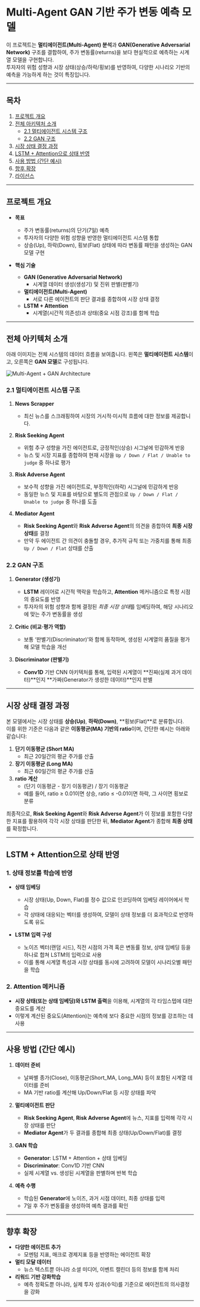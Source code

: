 # Multi-Agent GAN 기반 주가 변동 예측 모델

이 프로젝트는 **멀티에이전트(Multi-Agent) 분석**과 **GAN(Generative Adversarial Network)** 구조를 결합하여, 주가 변동률(returns)을 보다 현실적으로 예측하는 시계열 모델을 구현합니다.  
투자자의 위험 성향과 시장 상태(상승/하락/횡보)를 반영하여, 다양한 시나리오 기반의 예측을 가능하게 하는 것이 특징입니다.

---

## 목차
1. [프로젝트 개요](#프로젝트-개요)  
2. [전체 아키텍처 소개](#전체-아키텍처-소개)  
   - [2.1 멀티에이전트 시스템 구조](#21-멀티에이전트-시스템-구조)  
   - [2.2 GAN 구조](#22-gan-구조)  
3. [시장 상태 결정 과정](#시장-상태-결정-과정)  
4. [LSTM + Attention으로 상태 반영](#lstm--attention으로-상태-반영)  
5. [사용 방법 (간단 예시)](#사용-방법-간단-예시)  
6. [향후 확장](#향후-확장)  
7. [라이선스](#라이선스)  

---

## 프로젝트 개요

- **목표**  
  - 주가 변동률(returns)의 단기(7일) 예측  
  - 투자자의 다양한 위험 성향을 반영한 멀티에이전트 시스템 통합  
  - 상승(Up), 하락(Down), 횡보(Flat) 상태에 따라 변동률 패턴을 생성하는 GAN 모델 구현  

- **핵심 기술**  
  - **GAN (Generative Adversarial Network)**  
    - 시계열 데이터 생성(생성기) 및 진위 판별(판별기)  
  - **멀티에이전트(Multi-Agent)**  
    - 서로 다른 에이전트의 판단 결과를 종합하여 시장 상태 결정  
  - **LSTM + Attention**  
    - 시계열(시간적 의존성)과 상태(중요 시점 강조)를 함께 학습  

---

## 전체 아키텍처 소개

아래 이미지는 전체 시스템의 데이터 흐름을 보여줍니다. 왼쪽은 **멀티에이전트 시스템**이고, 오른쪽은 **GAN 모델**로 구성됩니다.

![Multi-Agent + GAN Architecture](attached_image.png)

### 2.1 멀티에이전트 시스템 구조

1. **News Scrapper**  
   - 최신 뉴스를 스크래핑하여 시장의 거시적·미시적 흐름에 대한 정보를 제공합니다.

2. **Risk Seeking Agent**  
   - 위험 추구 성향을 가진 에이전트로, 긍정적인(상승) 시그널에 민감하게 반응  
   - 뉴스 및 시장 지표를 종합하여 현재 시장을 `Up / Down / Flat / Unable to judge` 중 하나로 평가

3. **Risk Adverse Agent**  
   - 보수적 성향을 가진 에이전트로, 부정적인(하락) 시그널에 민감하게 반응  
   - 동일한 뉴스 및 지표를 바탕으로 별도의 관점으로 `Up / Down / Flat / Unable to judge` 중 하나를 도출

4. **Mediator Agent**  
   - **Risk Seeking Agent**와 **Risk Adverse Agent**의 의견을 종합하여 **최종 시장 상태**를 결정  
   - 만약 두 에이전트 간 의견이 충돌할 경우, 추가적 규칙 또는 가중치를 통해 최종 `Up / Down / Flat` 상태를 산출

### 2.2 GAN 구조

1. **Generator (생성기)**  
   - **LSTM** 레이어로 시간적 맥락을 학습하고, **Attention** 메커니즘으로 특정 시점의 중요도를 반영  
   - 투자자의 위험 성향과 함께 결정된 *최종 시장 상태*를 임베딩하여, 해당 시나리오에 맞는 주가 변동률을 생성

2. **Critic (비교·평가 역할)**  
   - 보통 ‘판별기(Discriminator)’와 함께 동작하며, 생성된 시계열의 품질을 평가해 모델 학습을 개선

3. **Discriminator (판별기)**  
   - **Conv1D** 기반 CNN 아키텍처를 통해, 입력된 시계열이 **진짜(실제 과거 데이터)**인지 **가짜(Generator가 생성한 데이터)**인지 판별  

---

## 시장 상태 결정 과정

본 모델에서는 시장 상태를 **상승(Up)**, **하락(Down)**, **횡보(Flat)**로 분류합니다.  
이를 위한 기준은 다음과 같은 **이동평균(MA) 기반의 ratio**이며, 간단한 예시는 아래와 같습니다:

1. **단기 이동평균 (Short MA)**  
   - 최근 20일간의 평균 주가를 산출  
2. **장기 이동평균 (Long MA)**  
   - 최근 60일간의 평균 주가를 산출  
3. **ratio 계산**  
   - (단기 이동평균 - 장기 이동평균) / 장기 이동평균  
   - 예를 들어, ratio ≥ 0.01이면 상승, ratio ≤ -0.01이면 하락, 그 사이면 횡보로 분류  

최종적으로, **Risk Seeking Agent**와 **Risk Adverse Agent**가 이 정보를 포함한 다양한 지표를 활용하여 각각 시장 상태를 판단한 뒤, **Mediator Agent**가 종합해 **최종 상태**를 확정합니다.

---

## LSTM + Attention으로 상태 반영

### 1. 상태 정보를 학습에 반영

- **상태 임베딩**  
  - 시장 상태(Up, Down, Flat)를 정수 값으로 인코딩하여 임베딩 레이어에서 학습  
  - 각 상태에 대응되는 벡터를 생성하여, 모델이 상태 정보를 더 효과적으로 반영하도록 유도  

- **LSTM 입력 구성**  
  - 노이즈 벡터(랜덤 시드), 직전 시점의 가격 혹은 변동률 정보, 상태 임베딩 등을 하나로 합쳐 LSTM의 입력으로 사용  
  - 이를 통해 시계열 특성과 시장 상태를 동시에 고려하여 모델이 시나리오별 패턴을 학습  

### 2. Attention 메커니즘

- **시장 상태(또는 상태 임베딩)와 LSTM 출력**을 이용해, 시계열의 각 타임스텝에 대한 중요도를 계산  
- 이렇게 계산된 중요도(Attention)는 예측에 보다 중요한 시점의 정보를 강조하는 데 사용  

---

## 사용 방법 (간단 예시)

1. **데이터 준비**  
   - 날짜별 종가(Close), 이동평균(Short_MA, Long_MA) 등이 포함된 시계열 데이터를 준비  
   - MA 기반 ratio를 계산해 Up/Down/Flat 등 시장 상태를 파악  

2. **멀티에이전트 판단**  
   - **Risk Seeking Agent**, **Risk Adverse Agent**에 뉴스, 지표를 입력해 각각 시장 상태를 판단  
   - **Mediator Agent**가 두 결과를 종합해 최종 상태(Up/Down/Flat)를 결정  

3. **GAN 학습**  
   - **Generator**: LSTM + Attention + 상태 임베딩  
   - **Discriminator**: Conv1D 기반 CNN  
   - 실제 시계열 vs. 생성된 시계열을 판별하며 반복 학습  

4. **예측 수행**  
   - 학습된 **Generator**에 노이즈, 과거 시점 데이터, 최종 상태를 입력  
   - 7일 후 주가 변동률을 생성하여 예측 결과를 확인  

---

## 향후 확장

- **다양한 에이전트 추가**  
  - 모멘텀 지표, 매크로 경제지표 등을 반영하는 에이전트 확장  
- **멀티 모달 데이터**  
  - 뉴스 텍스트뿐 아니라 소셜 미디어, 이벤트 캘린더 등의 정보를 함께 처리  
- **리워드 기반 강화학습**  
  - 예측 정확도뿐 아니라, 실제 투자 성과(수익)를 기준으로 에이전트의 의사결정을 강화  

---
